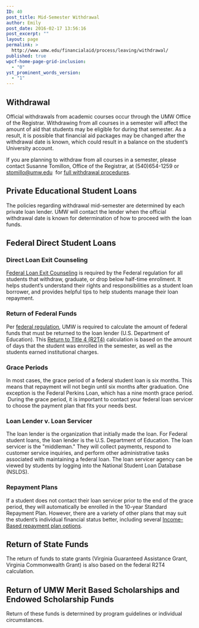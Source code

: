 ```yaml
---
ID: 40
post_title: Mid-Semester Withdrawal
author: Emily
post_date: 2016-02-17 13:56:16
post_excerpt: ""
layout: page
permalink: >
  http://www.umw.edu/financialaid/process/leaving/withdrawal/
published: true
wpcf-home-page-grid-inclusion:
  - "0"
yst_prominent_words_version:
  - "1"
---
```

<h2>Withdrawal</h2>
Official withdrawals from academic courses occur through the UMW Office of the Registrar. Withdrawing from all courses in a semester will affect the amount of aid that students may be eligible for during that semester. As a result, it is possible that financial aid packages may be changed after the withdrawal date is known, which could result in a balance on the student’s University account.

If you are planning to withdraw from all courses in a semester, please contact Susanne Tomillon, Office of the Registrar, at (540)654-1259 or stomillo@umw.edu  for <a href="http://academics.umw.edu/registrar/ferpa-policies-procedures-services/withdrawal-procedures/">full withdrawal procedures</a>.
<h2>Private Educational Student Loans</h2>
The policies regarding withdrawal mid-semester are determined by each private loan lender. UMW will contact the lender when the official withdrawal date is known for determination of how to proceed with the loan funds.
<h2>Federal Direct Student Loans</h2>
<h3>Direct Loan Exit Counseling</h3>
<a href="http://www.umw.edu/financialaid/types/loans/exit-counseling/">Federal Loan Exit Counseling</a> is required by the Federal regulation for all students that withdraw, graduate, or drop below half-time enrollment. It helps student’s understand their rights and responsibilities as a student loan borrower, and provides helpful tips to help students manage their loan repayment.
<h3>Return of Federal Funds</h3>
Per <a href="http://www.umw.edu/financialaid/process/leaving/return-of-funds/treatment-of-title-iv-federal-aid-when-a-student-withdraws/">federal regulation</a>, UMW is required to calculate the amount of federal funds that must be returned to the loan lender (U.S. Department of Education). This <a href="http://www.umw.edu/financialaid/leaving/return-of-funds/">Return to Title 4 (R2T4)</a> calculation is based on the amount of days that the student was enrolled in the semester, as well as the students earned institutional charges.
<h3>Grace Periods</h3>
In most cases, the grace period of a federal student loan is six months. This means that repayment will not begin until six months after graduation. One exception is the Federal Perkins Loan, which has a nine month grace period.  During the grace period, it is important to contact your federal loan servicer to choose the payment plan that fits your needs best.
<h3>Loan Lender v. Loan Servicer</h3>
The loan lender is the organization that initially made the loan. For Federal student loans, the loan lender is the U.S. Department of Education. The loan servicer is the "middleman." They will collect payments, respond to customer service inquiries, and perform other administrative tasks associated with maintaining a federal loan. The loan servicer agency can be viewed by students by logging into the National Student Loan Database (NSLDS).
<h3>Repayment Plans</h3>
If a student does not contact their loan servicer prior to the end of the grace period, they will automatically be enrolled in the 10-year Standard Repayment Plan. However, there are a variety of other plans that may suit the student’s individual financial status better, including several <a href="https://studentaid.ed.gov/sa/repay-loans/understand/plans">Income-Based repayment plan options</a>.
<h2>Return of State Funds</h2>
The return of funds to state grants (Virginia Guaranteed Assistance Grant, Virginia Commonwealth Grant) is also based on the federal R2T4 calculation.
<h2>Return of UMW Merit Based Scholarships and Endowed Scholarship Funds</h2>
Return of these funds is determined by program guidelines or individual circumstances.